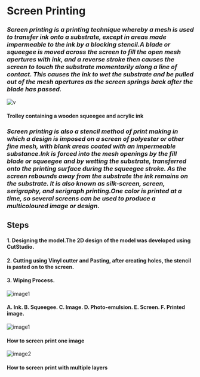 #                     Screen Printing


### _Screen printing is a printing technique whereby a mesh is used to transfer ink onto a substrate, except in areas made impermeable to the ink by a blocking stencil.A blade or squeegee is moved across the screen to fill the open mesh apertures with ink, and a reverse stroke then causes the screen to touch the substrate momentarily along a line of contact. This causes the ink to wet the substrate and be pulled out of the mesh apertures as the screen springs back after the blade has passed._


  ![v](https://upload.wikimedia.org/wikipedia/commons/thumb/d/d2/Squeegee_and_ink_for_screen_printing.jpg/220px-Squeegee_and_ink_for_screen_printing.jpg) 

#### Trolley containing a wooden squeegee and acrylic ink

### _Screen printing is also a stencil method of print making in which a design is imposed on a screen of polyester or other fine mesh, with blank areas coated with an impermeable substance.Ink is forced into the mesh openings by the fill blade or squeegee and by wetting the substrate, transferred onto the printing surface during the squeegee stroke. As the screen rebounds away from the substrate the ink remains on the substrate. It is also known as silk-screen, screen, serigraphy, and serigraph printing.One color is printed at a time, so several screens can be used to produce a multicoloured image or design._

## Steps




####  1. Designing the model.The 2D design of the model was developed using CutStudio.
    
####  2. Cutting using Vinyl cutter and Pasting, after creating holes, the stencil is pasted on to the screen.
  
####  3. Wiping Process.


 ![image1](https://upload.wikimedia.org/wikipedia/commons/thumb/a/a8/Silketrykk.svg/220px-Silketrykk.svg.png) 
 
 #### A. Ink. B. Squeegee. C. Image. D. Photo-emulsion. E. Screen. F. Printed image.




 ![image1](https://upload.wikimedia.org/wikipedia/commons/thumb/8/85/ScreenPrinting500px.gif/220px-ScreenPrinting500px.gif)
 
####  How to screen print one image 



 ![image2](https://upload.wikimedia.org/wikipedia/commons/thumb/3/38/ScreenPrintingColors500px.gif/220px-ScreenPrintingColors500px.gif) 

#### How to screen print with multiple layers 

